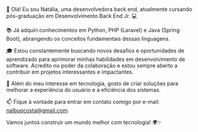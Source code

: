 👋 Olá! Eu sou Natália, uma desenvolvedora back end, atualmente cursando pós-graduação em Desenvolvimento Back End Jr. 💻

📚 Já adquiri conhecimentos em Python, PHP (Laravel) e Java (Spring Boot), abrangendo os conceitos fundamentais dessas linguagens. 

🎓 Estou constantemente buscando novos desafios e oportunidades de aprendizado para aprimorar minhas habilidades em desenvolvimento de software. 
Acredito no poder da colaboração e estou sempre aberto a contribuir em projetos interessantes e impactantes.

🚀 Além do meu interesse em tecnologia, gosto de criar soluções para melhorar a experiência do usuário e a eficiência dos sistemas.

📫 Fique à vontade para entrar em contato comigo por e-mail: nalbuqcosta@gmail.com.

Vamos juntos construir um mundo melhor com tecnologia! 🌍✨
